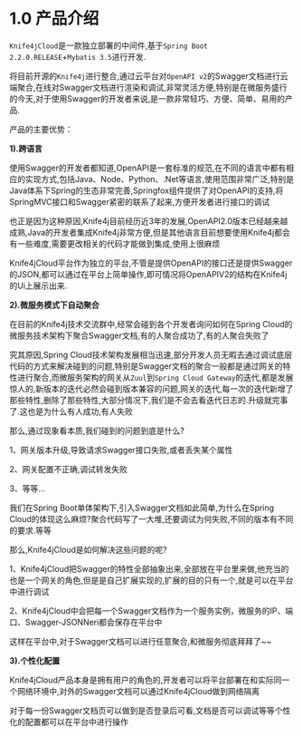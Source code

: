 # 1.0 产品介绍

`Knife4jCloud`是一款独立部署的中间件,基于`Spring Boot 2.2.0.RELEASE`+`Mybatis 3.5`进行开发.

将目前开源的`Knife4j`进行整合,通过云平台对`OpenAPI v2`的Swagger文档进行云端聚合,在线对Swagger文档进行渲染和调试,非常灵活方便,特别是在微服务盛行的今天,对于使用Swagger的开发者来说,是一款非常轻巧、方便、简单、易用的产品.

产品的主要优势：

**1).跨语言**

使用Swagger的开发者都知道,OpenAPI是一套标准的规范,在不同的语言中都有相应的实现方式,包括Java、Node、Python、.Net等语言,使用范围非常广泛,特别是Java体系下Spring的生态非常完善,Springfox组件提供了对OpenAPI的支持,将SpringMVC接口和Swagger紧密的联系了起来,方便开发者进行接口的调试

也正是因为这种原因,Knife4j目前经历近3年的发展,OpenAPI2.0版本已经越来越成熟,Java的开发者集成Knife4j非常方便,但是其他语言目前想要使用Knife4j都会有一些难度,需要更改相关的代码才能做到集成,使用上很麻烦

Knife4jCloud平台作为独立的平台,不管是提供OpenAPI的接口还是提供Swagger的JSON,都可以通过在平台上简单操作,即可情况将OpenAPIV2的结构在Knife4j的Ui上展示出来.

**2).微服务模式下自动聚合**

在目前的Knife4j技术交流群中,经常会碰到各个开发者询问如何在Spring Cloud的微服务技术架构下聚合Swagger文档,有的人聚合成功了,有的人聚合失败了

究其原因,Spring Cloud技术架构发展相当迅速,部分开发人员无暇去通过调试底层代码的方式来解决碰到的问题,特别是Swagger文档的聚合一般都是通过网关的特性进行聚合,而微服务架构的网关从`Zuul`到`Spring Cloud Gateway`的迭代,都是发展惊人的,新版本的迭代必然会碰到版本兼容的问题,网关的迭代,每一次的迭代新增了那些特性,删除了那些特性,大部分情况下,我们是不会去看迭代日志的.升级就完事了.这也是为什么有人成功,有人失败

那么,通过现象看本质,我们碰到的问题到底是什么?

1、网关版本升级,导致请求Swagger接口失败,或者丢失某个属性

2、网关配置不正确,调试转发失败

3、等等...

我们在Spring Boot单体架构下,引入Swagger文档如此简单,为什么在Spring Cloud的体现这么麻烦?聚合代码写了一大堆,还要调试为何失败,不同的版本有不同的要求.等等

那么,Knife4jCloud是如何解决这些问题的呢?

1、Knife4jCloud把Swagger的特性全部抽象出来,全部放在平台里来做,他充当的也是一个网关的角色,但是是自己扩展实现的,扩展的目的只有一个,就是可以在平台中进行调试

2、Knife4jCloud中会把每一个Swagger文档作为一个服务实例，微服务的IP、端口、Swagger-JSONNeri都会保存在平台中

这样在平台中,对于Swagger文档可以进行任意聚合,和微服务彻底拜拜了~~

**3).个性化配置**

Knife4jCloud产品本身是拥有用户的角色的,开发者可以将平台部署在和实际同一个网络环境中,对外的Swagger文档可以通过Knife4jCloud做到网络隔离

对于每一份Swagger文档页可以做到是否登录后可看,文档是否可以调试等等个性化的配置都可以在平台中进行操作
 
 
 